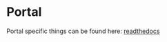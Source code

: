 # Portal

Portal specific things can be found here: [readthedocs](https://conp.readthedocs.io/en/latest/)

